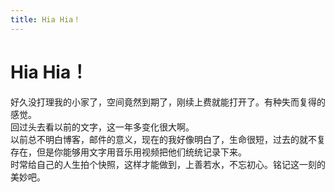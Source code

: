 ```yaml
---
title: Hia Hia！
---
```

# Hia Hia！

好久没打理我的小家了，空间竟然到期了，刚续上费就能打开了。有种失而复得的感觉。  
回过头去看以前的文字，这一年多变化很大啊。  
以前总不明白博客，邮件的意义，现在的我好像明白了，生命很短，过去的就不复存在，但是你能够用文字用音乐用视频把他们统统记录下来。  
时常给自己的人生拍个快照，这样才能做到，上善若水，不忘初心。铭记这一刻的美妙吧。
